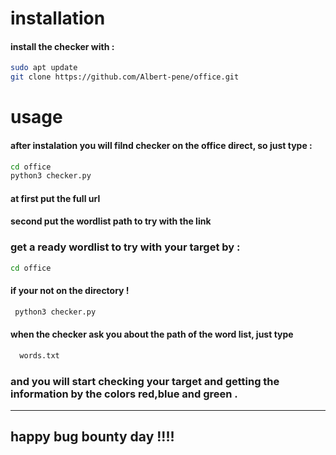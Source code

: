


# installation
#### install the checker with :
```bash
sudo apt update
git clone https://github.com/Albert-pene/office.git
```
# usage
 #### after instalation you will filnd checker on the office direct, so just type :
 
 ```bash
cd office
python3 checker.py
```
#### at first put the full url
#### second put the wordlist path to try with the link

### get a ready wordlist to try with your target by :

```bash
cd office 
```
#### if your not on the directory !
```bash
 python3 checker.py
```
#### when the checker ask you about the path of the word list, just type 

```python
  words.txt
```
### and you will start checking your target and getting the information by the colors red,blue and green .
----
## happy bug bounty day !!!!


